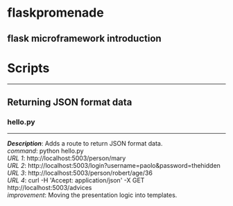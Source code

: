 # flaskpromenade

## flask microframework introduction

# Scripts
-----

## Returning JSON format data

### hello.py
-----
_**Description**_: Adds a route to return JSON format data.    
*command*: python hello.py     
*URL 1*: http://localhost:5003/person/mary     
*URL 2*: http://localhost:5003/login?username=paolo&password=thehidden      
*URL 3*: http://localhost:5003/person/robert/age/36              
*URL 4*: curl -H 'Accept: application/json' -X GET http://localhost:5003/advices    
*improvement*: Moving the presentation logic into templates.    
